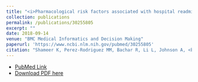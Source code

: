 ```yaml
---
title: "<i>Pharmacological risk factors associated with hospital readmission rates in a psychiatric cohort identified using prescriptome data mining</i>"
collection: publications
permalink: /publications/30255805
excerpt: ""
date: 2018-09-14
venue: "BMC Medical Informatics and Decision Making"
paperurl: 'https://www.ncbi.nlm.nih.gov/pubmed/30255805'
citation: "Shameer K, Perez-Rodriguez MM, Bachar R, Li L, Johnson A, <b>Johnson KW</b>, Glicksberg BS, Smith MR, Readhead B, Scarpa J, Jebakaran J, Kovatch P, Lim S, Goodman W, Reich DL, Kasarskis A, Tatonetti NP, Dudley JT. Pharmacological risk factors associated with hospital readmission rates in a psychiatric cohort identified using prescriptome data mining. BMC Med Inform Decis Mak. 2018 Sep 14;18(Suppl 3):79. doi: 10.1186/s12911-018-0653-3."
---
```


* [PubMed Link](https://www.ncbi.nlm.nih.gov/pubmed/30255805)
* [Download PDF here](https://kippjohnson.com/files/30255805.pdf)

<script type='text/javascript' src='https://d1bxh8uas1mnw7.cloudfront.net/assets/embed.js'></script>
<div class='altmetric-embed' data-badge-type="medium-donut" data-doi="10.1186/s12911-018-0653-3" data-hide-no-mentions="true" data-hide-less-than="1" class="altmetric-embed"></div>
